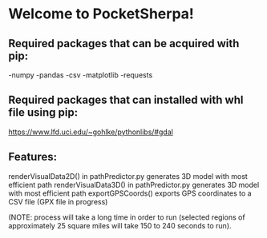 # Welcome to PocketSherpa!

## Required packages that can be acquired with pip:
-numpy
-pandas
-csv
-matplotlib
-requests

## Required packages that can installed with whl file using pip:
https://www.lfd.uci.edu/~gohlke/pythonlibs/#gdal

## Features:
renderVisualData2D() in pathPredictor.py generates 3D model with most efficient path
renderVisualData3D() in pathPredictor.py generates 3D model with most efficient path
exportGPSCoords() exports GPS coordinates to a CSV file (GPX file in progress)

(NOTE: process will take a long time in order to run (selected regions of approximately 25 square miles will take 150 to 240 seconds to run).
